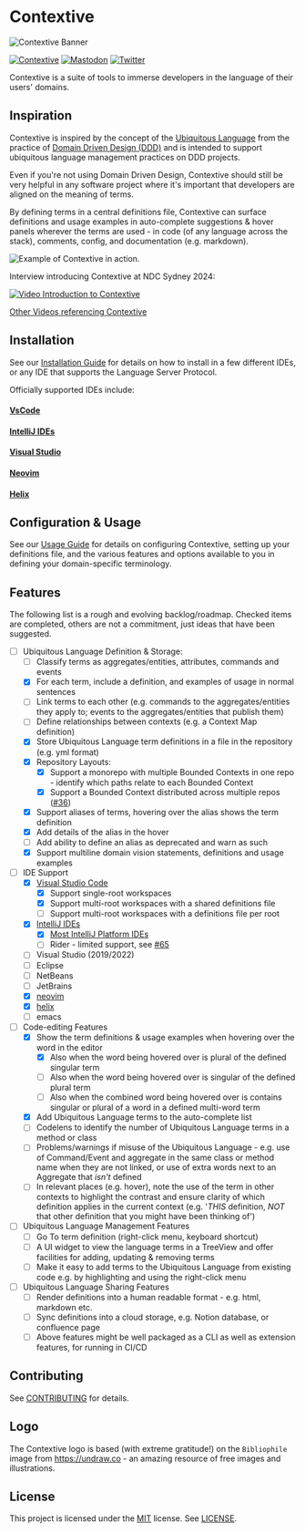 # Contextive

![Contextive Banner](images/contextive_banner.png)

[![Contextive](https://github.com/dev-cycles/contextive/actions/workflows/contextive.yml/badge.svg)](https://github.com/dev-cycles/contextive/actions/workflows/contextive.yml) [![Mastodon](https://img.shields.io/mastodon/follow/111227986489537355?domain=https%3A%2F%2Ftechhub.social%2F
)](https://techhub.social/@contextive) [![Twitter](https://img.shields.io/twitter/follow/contextive_tech?label=Follow%20Contextive)](https://twitter.com/intent/follow?screen_name=contextive_tech) 

Contextive is a suite of tools to immerse developers in the language of their users' domains.

## Inspiration

Contextive is inspired by the concept of the [Ubiquitous Language](https://martinfowler.com/bliki/UbiquitousLanguage.html) from the practice of [Domain Driven Design (DDD)](https://martinfowler.com/bliki/DomainDrivenDesign.html) and is intended to support ubiquitous language management practices on DDD projects.

Even if you're not using Domain Driven Design, Contextive should still be very helpful in any software project where it's important that developers are aligned on the meaning of terms.

By defining terms in a central definitions file, Contextive can surface definitions and usage examples in auto-complete suggestions & hover panels wherever the terms are used - in code (of any language across the stack), comments, config, and documentation (e.g. markdown).

![Example of Contextive in action.](docs/wiki/images/simple-auto-complete-demo.gif)

Interview introducing Contextive at NDC Sydney 2024:

[![Video Introduction to Contextive](https://img.youtube.com/vi/Y_HzdX7nHo0/0.jpg)](https://www.youtube.com/watch?v=Y_HzdX7nHo0)

[Other Videos referencing Contextive](./docs/wiki/VIDEOS.md)

## Installation

See our [Installation Guide](./docs/wiki/INSTALLATION.md) for details on how to install in a few different IDEs, or any IDE that supports the Language Server Protocol.

Officially supported IDEs include:

#### [VsCode](./docs/wiki/INSTALLATION.md#visual-studio-code)
#### [IntelliJ IDEs](./docs/wiki/INSTALLATION.md#intellij-plugin-platform)
#### [Visual Studio](./docs/wiki/INSTALLATION.md#visual-studio-2022)
#### [Neovim](./docs/wiki/INSTALLATION.md#neovim)
#### [Helix](./docs/wiki/INSTALLATION.md#helix)

## Configuration & Usage

See our [Usage Guide](./docs/wiki/USAGE.md) for details on configuring Contextive, setting up your definitions file, and the various features and options available to you in defining your domain-specific terminology.

## Features

The following list is a rough and evolving backlog/roadmap.  Checked items are completed, others are not a commitment, just ideas that have been suggested.

* [ ] Ubiquitous Language Definition & Storage:
  * [ ] Classify terms as aggregates/entities, attributes, commands and events
  * [x] For each term, include a definition, and examples of usage in normal sentences
  * [ ] Link terms to each other (e.g. commands to the aggregates/entities they apply to; events to the aggregates/entities that publish them)
  * [ ] Define relationships between contexts (e.g. a Context Map definition)
  * [x] Store Ubiquitous Language term definitions in a file in the repository (e.g. yml format)
  * [x] Repository Layouts:
    * [x] Support a monorepo with multiple Bounded Contexts in one repo - identify which paths relate to each Bounded Context
    * [x] Support a Bounded Context distributed across multiple repos ([#36](https://github.com/dev-cycles/contextive/issues/36))
  * [x] Support aliases of terms, hovering over the alias shows the term definition
  * [x] Add details of the alias in the hover
  * [ ] Add ability to define an alias as deprecated and warn as such
  * [x] Support multiline domain vision statements, definitions and usage examples
* [ ] IDE Support
  * [x] [Visual Studio Code](#visual-studio-code)
    * [x] Support single-root workspaces
    * [x] Support multi-root workspaces with a shared definitions file
    * [ ] Support multi-root workspaces with a definitions file per root
  * [x] [IntelliJ IDEs](#intellij-ides)
    * [x] [Most IntelliJ Platform IDEs](https://plugins.jetbrains.com/docs/intellij/language-server-protocol.html#supported-ides)
    * [ ] Rider - limited support, see [#65](https://github.com/dev-cycles/contextive/issues/65)
  * [ ] Visual Studio (2019/2022)
  * [ ] Eclipse
  * [ ] NetBeans
  * [ ] JetBrains
  * [x] [neovim](#neovim)
  * [x] [helix](#helix)
  * [ ] emacs
* [ ] Code-editing Features
  * [x] Show the term definitions & usage examples when hovering over the word in the editor 
    * [x] Also when the word being hovered over is plural of the defined singular term
    * [ ] Also when the word being hovered over is singular of the defined plural term
    * [ ] Also when the combined word being hovered over is contains singular or plural of a word in a defined multi-word term
  * [x] Add Ubiquitous Language terms to the auto-complete list
  * [ ] Codelens to identify the number of Ubiquitous Language terms in a method or class
  * [ ] Problems/warnings if misuse of the Ubiquitous Language - e.g. use of Command/Event and aggregate in the same class or method name when they are not linked, or use of extra words next to an Aggregate that _isn't_ defined
  * [ ] In relevant places (e.g. hover), note the use of the term in other contexts to highlight the contrast and ensure clarity of which definition applies in the current context (e.g. '_THIS_ definition, _NOT_ that other definition that you might have been thinking of')
* [ ] Ubiquitous Language Management Features
  * [ ] Go To term definition (right-click menu, keyboard shortcut)
  * [ ] A UI widget to view the language terms in a TreeView and offer facilities for adding, updating & removing terms
  * [ ] Make it easy to add terms to the Ubiquitous Language from existing code e.g. by highlighting and using the right-click menu
* [ ] Ubiquitous Language Sharing Features
  * [ ] Render definitions into a human readable format - e.g. html, markdown etc.
  * [ ] Sync definitions into a cloud storage, e.g. Notion database, or confluence page
  * [ ] Above features might be well packaged as a CLI as well as extension features, for running in CI/CD

## Contributing

See [CONTRIBUTING](./CONTRIBUTING.md) for details.

## Logo

The Contextive logo is based (with extreme gratitude!) on the `Bibliophile` image from https://undraw.co - an amazing resource of free images and illustrations.

## License

This project is licensed under the [MIT](https://choosealicense.com/licenses/mit/) license.  See [LICENSE](LICENSE).
